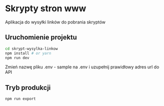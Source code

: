 # Skrypty stron www
Aplikacja do wysyłki linków do pobrania skryptów

## Uruchomienie projektu

```bash
cd skrypt-wysylka-linkow
npm install # or yarn
npm run dev
```

Zmień nazwę pliku .env - sample na .env i uzupełnij prawidłowy adres url do API

## Tryb produkcji

```bash
npm run export
```

